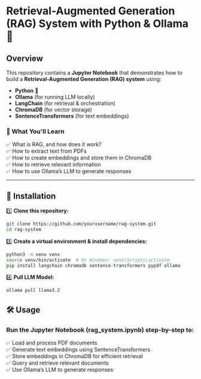 # Retrieval-Augmented Generation (RAG) System with Python & Ollama 🚀  

## Overview  
This repository contains a **Jupyter Notebook** that demonstrates how to build a **Retrieval-Augmented Generation (RAG) system** using:  
- **Python** 🐍  
- **Ollama** (for running LLM locally)  
- **LangChain** (for retrieval & orchestration)  
- **ChromaDB** (for vector storage)  
- **SentenceTransformers** (for text embeddings)  

### 🔹 What You'll Learn  
✅ What is RAG, and how does it work?  
✅ How to extract text from PDFs  
✅ How to create embeddings and store them in ChromaDB  
✅ How to retrieve relevant information  
✅ How to use Ollama’s LLM to generate responses  

---

## 📌 Installation  

1️⃣ **Clone this repository:**  
```bash
git clone https://github.com/yourusername/rag-system.git
cd rag-system
```

3️⃣ **Create a virtual environment & install dependencies:**
```bash
python3 -m venv venv
source venv/bin/activate  # On Windows: venv\Scripts\activate
pip install langchain chromadb sentence-transformers pypdf ollama
```
4️⃣ **Pull LLM Model:**
```bash
ollama pull llama3.2
```

## 🛠 Usage
### **Run the Jupyter Notebook (rag_system.ipynb) step-by-step to:**


✅ Load and process PDF documents  
✅ Generate text embeddings using SentenceTransformers  
✅ Store embeddings in ChromaDB for efficient retrieval  
✅ Query and retrieve relevant documents  
✅ Use Ollama’s LLM to generate responses  

